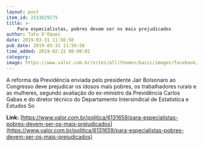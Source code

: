 ```yaml
---
layout: post
item_id: 2533829175
title: >-
    Para especialistas, pobres devem ser os mais prejudicados
author: Tatu D'Oquei
date: 2019-03-31 11:56:56
pub_date: 2019-03-31 11:56:56
time_added: 2019-02-22 08:00:01
category: 
image: https://www.valor.com.br/sites/all/themes/basic/images/facebook/valor-big.jpg
---
```


A reforma da Previdência enviada pelo presidente Jair Bolsonaro ao Congresso deve prejudicar os idosos mais pobres, os trabalhadores rurais e as mulheres, segundo avaliação do ex-ministro da Previdência Carlos Gabas e do diretor técnico do Departamento Intersindical de Estatística e Estudos So

**Link:** [https://www.valor.com.br/politica/6131659/para-especialistas-pobres-devem-ser-os-mais-prejudicados](https://www.valor.com.br/politica/6131659/para-especialistas-pobres-devem-ser-os-mais-prejudicados)


